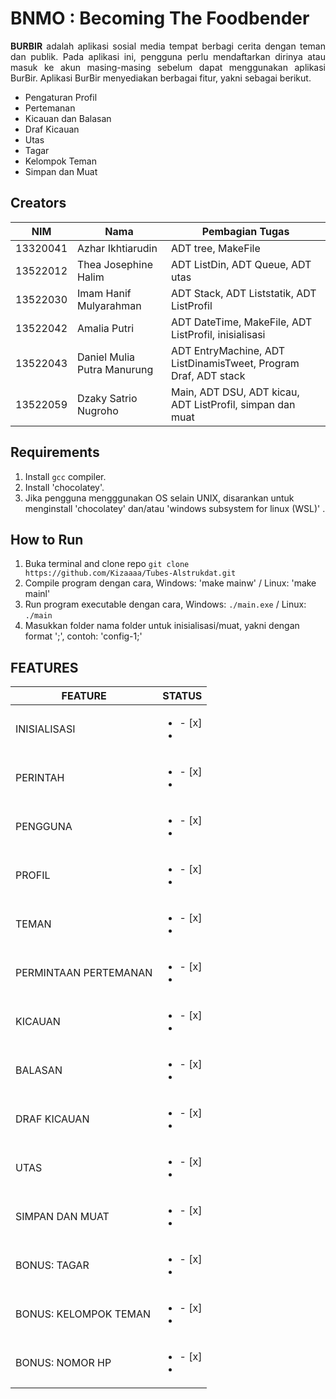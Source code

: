 # BNMO : Becoming The Foodbender

<p align = "justify"> <b>BURBIR</b> adalah aplikasi sosial media tempat berbagi cerita dengan teman dan publik. Pada aplikasi ini, pengguna perlu mendaftarkan dirinya atau masuk ke akun masing-masing sebelum dapat menggunakan aplikasi BurBir. Aplikasi BurBir menyediakan berbagai fitur, yakni sebagai berikut.
</p>
<ul>
<li>Pengaturan Profil</li>
<li>Pertemanan</li>
<li>Kicauan dan Balasan</li>
<li>Draf Kicauan</li>
<li>Utas</li>
<li>Tagar</li>
<li>Kelompok Teman</li>
<li>Simpan dan Muat</li>
</ul>

## Creators

| NIM      | Nama                        | Pembagian Tugas                                                 |
| -------- | --------------------------- | --------------------------------------------------------------- |
| 13320041 | Azhar Ikhtiarudin           | ADT tree, MakeFile                                              |
| 13522012 | Thea Josephine Halim        | ADT ListDin, ADT Queue, ADT utas                                |
| 13522030 | Imam Hanif Mulyarahman      | ADT Stack, ADT Liststatik, ADT ListProfil                       |
| 13522042 | Amalia Putri                | ADT DateTime, MakeFile, ADT ListProfil, inisialisasi            |
| 13522043 | Daniel Mulia Putra Manurung | ADT EntryMachine, ADT ListDinamisTweet, Program Draf, ADT stack |
| 13522059 | Dzaky Satrio Nugroho        | Main, ADT DSU, ADT kicau, ADT ListProfil, simpan dan muat       |

## Requirements

1. Install `gcc` compiler.
2. Install 'chocolatey'.
3. Jika pengguna mengggunakan OS selain UNIX, disarankan untuk menginstall 'chocolatey' dan/atau 'windows subsystem for linux (WSL)' .

## How to Run

1. Buka terminal and clone repo `git clone https://github.com/Kizaaaa/Tubes-Alstrukdat.git`
2. Compile program dengan cara, Windows: 'make mainw' / Linux: 'make mainl'
3. Run program executable dengan cara, Windows: `./main.exe` / Linux: `./main`
4. Masukkan folder nama folder untuk inisialisasi/muat, yakni dengan format '<nama folder>;', contoh: 'config-1;'

## FEATURES

| FEATURE               | STATUS                  |
| --------------------- | ----------------------- |
| INISIALISASI          | <ul><li>- [x] </li><li> |
| PERINTAH              | <ul><li>- [x] </li><li> |
| PENGGUNA              | <ul><li>- [x] </li><li> |
| PROFIL                | <ul><li>- [x] </li><li> |
| TEMAN                 | <ul><li>- [x] </li><li> |
| PERMINTAAN PERTEMANAN | <ul><li>- [x] </li><li> |
| KICAUAN               | <ul><li>- [x] </li><li> |
| BALASAN               | <ul><li>- [x] </li><li> |
| DRAF KICAUAN          | <ul><li>- [x] </li><li> |
| UTAS                  | <ul><li>- [x] </li><li> |
| SIMPAN DAN MUAT       | <ul><li>- [x] </li><li> |
| BONUS: TAGAR          | <ul><li>- [x] </li><li> |
| BONUS: KELOMPOK TEMAN | <ul><li>- [x] </li><li> |
| BONUS: NOMOR HP       | <ul><li>- [x] </li><li> |
